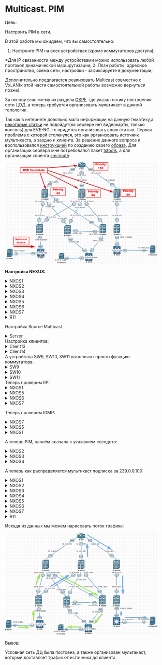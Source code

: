 # Multicast. PIM

Цель:

Настроить PIM в сети.

В этой работе мы ожидаем, что вы самостоятельно:

1. Настроите PIM на всех устройствах (кроме коммутаторов доступа);

  *Для IP связанности между устройствами можно использовать любой протокол динамической маршрутизации; 2. План работы, адресное пространство, схема сети, настройки - зафиксируете в документации;

Дополнительно предлагается реализовать Multicast совместно с VxLAN(к этой части самостоятельной работы возможно вернуться позже)



За основу взял схему из раздела [OSPF](https://github.com/NickelFace/OTUS-Network-Architect/blob/main/2.Overlay_OSPF/Home_Work.md), где указал логику построения сети ЦОД, а  теперь требуется организовать  мультикаст в данной топологии.

Так как в интернете довольно мало информации на данную тематику,а [некоторые статьи](https://linkmeup.ru/blog/1204/)  не подойдут(на сервере нет видеокарты, только консоль) для EVE-NG, то придется организовать свою статью. Первая проблема с которой столкнулся, это как организовать источник мультикаста, а заодно и клиента. За решение данного вопроса я воспользовался [инструкцией](https://www.eve-ng.net/index.php/documentation/howtos/howto-save-your-settings-to-be-as-default-on-qemu-node/) по созданию своего [образа](https://disk.yandex.ru/d/_UKl3leYfNVqGA). Для организации сервера мне потребовался пакет [tstools](https://onstartup.ru/utility/tstools/), а для организации клиента [smcroute](https://onstartup.ru/set/smcroute/). 



![](./img/Schema1.png)

**Настройка NEXUS:**

 <details>
<summary>NXOS1</summary>
<pre><code>
conf t
! 
hostname NX1
feature ospf
feature pim
!
ip pim log-neighbor-changes
ip pim bsr listen
!
router ospf 1
  router-id 1.1.1.1
  passive-interface default
!
interface Ethernet1/1
  no switchport
  medium p2p
  ip unnumbered loopback0
  ip ospf authentication-key OTUS
  ip ospf network point-to-point
  no ip ospf passive-interface
  ip router ospf 1 area 0.0.0.1
  ip pim sparse-mode
  no shutdown
!
interface Ethernet1/2
  no switchport
  ip address 10.10.11.254/24
  ip ospf passive-interface
  ip router ospf 1 area 0.0.0.1
  ip pim sparse-mode
  no shutdown
!
interface loopback0
  ip address 1.1.1.1/24
  ip router ospf 1 area 0.0.0.1
!
line console
  exec-timeout 0
line vty
  exec-timeout 0
!
end
copy run star 
</code></pre>
</details>

<details>
<summary>NXOS2</summary>
<pre><code>
conf t
!
hostname NX2
feature ospf
feature pim
!
ip pim bsr bsr-candidate loopback0 priority 90
ip pim bsr rp-candidate loopback0 group-list 224.0.0.0/4 priority 90
ip pim log-neighbor-changes
ip pim ssm range 232.0.0.0/8
ip pim bsr forward listen
!
router ospf 1
  router-id 1.1.1.2
  passive-interface default
!
interface Ethernet1/1
  no switchport
  medium p2p
  ip unnumbered loopback0
  ip ospf authentication-key OTUS
  ip ospf network point-to-point
  no ip ospf passive-interface
  ip router ospf 1 area 0.0.0.0
  ip pim sparse-mode
  no shutdown
!
interface Ethernet1/2
  no switchport
  medium p2p
  ip unnumbered loopback0
  ip ospf authentication-key OTUS
  ip ospf network point-to-point
  no ip ospf passive-interface
  ip router ospf 1 area 0.0.0.0
  ip pim sparse-mode
  no shutdown
!
interface Ethernet1/3
  no switchport
  medium p2p
  ip unnumbered loopback0
  ip ospf authentication-key OTUS
  ip ospf network point-to-point
  no ip ospf passive-interface
  ip router ospf 1 area 0.0.0.0
  ip pim sparse-mode
  no shutdown
!
interface Ethernet1/4
  no switchport
  ip address 10.15.0.6/31
  ip ospf authentication-key OTUS
  ip ospf network point-to-point
  no ip ospf passive-interface
  ip router ospf 1 area 0.0.0.0
  ip pim sparse-mode
  no shutdown
!
interface loopback0
  ip address 1.1.1.2/24
  ip router ospf 1 area 0.0.0.0
  ip pim sparse-mode
!
line console
  exec-timeout 0
line vty
  exec-timeout 0
!
end
copy run star
</code></pre>
</details>

<details>
  <summary>NXOS3</summary>
<pre><code>
conf t
!
hostname NX3
feature ospf
feature pim
!
ip pim bsr bsr-candidate loopback0 priority 90
ip pim bsr rp-candidate loopback0 group-list 224.0.0.0/4 priority 90
ip pim log-neighbor-changes
ip pim ssm range 232.0.0.0/8
ip pim bsr forward listen
!
router ospf 1
  router-id 1.1.1.3
  passive-interface default
!
interface Ethernet1/1
  no switchport
  medium p2p
  ip unnumbered loopback0
  ip ospf authentication-key OTUS
  ip ospf network point-to-point
  no ip ospf passive-interface
  ip router ospf 1 area 0.0.0.0
  ip pim sparse-mode
  no shutdown
!
interface Ethernet1/2
  no switchport
  medium p2p
  ip unnumbered loopback0
  ip ospf authentication-key OTUS
  ip ospf network point-to-point
  no ip ospf passive-interface
  ip router ospf 1 area 0.0.0.0
  ip pim sparse-mode
  no shutdown
!
interface Ethernet1/3
  no switchport
  medium p2p
  ip unnumbered loopback0
  ip ospf authentication-key OTUS
  ip ospf network point-to-point
  no ip ospf passive-interface
  ip router ospf 1 area 0.0.0.0
  ip pim sparse-mode
  no shutdown
!
interface Ethernet1/4
  no switchport
  ip address 10.15.1.6/31
  ip ospf authentication-key OTUS
  ip ospf network point-to-point
  no ip ospf passive-interface
  ip router ospf 1 area 0.0.0.0
  ip pim sparse-mode
  no shutdown
!
interface loopback0
  ip address 1.1.1.3/24
  ip router ospf 1 area 0.0.0.0
  ip pim sparse-mode
!
line console
  exec-timeout 0
line vty
  exec-timeout 0
!
end
copy run star
</code></pre>
</details>

<details>
  <summary>NXOS4</summary>
<pre><code>
conf t
!
hostname NX4
feature ospf
feature pim
!
ip pim bsr bsr-candidate loopback0 priority 90
ip pim bsr rp-candidate loopback0 group-list 224.0.0.0/4 priority 90
ip pim log-neighbor-changes
ip pim ssm range 232.0.0.0/8
ip pim bsr forward listen
!
router ospf 1
  router-id 1.1.1.4
  passive-interface default
!
interface Ethernet1/1
  no switchport
  medium p2p
  ip unnumbered loopback0
  ip ospf authentication-key OTUS
  ip ospf network point-to-point
  no ip ospf passive-interface
  ip router ospf 1 area 0.0.0.1
  ip pim sparse-mode
  no shutdown
!
interface Ethernet1/2
  no switchport
  ip address 10.16.0.0/31
  ip ospf authentication-key OTUS
  ip ospf network point-to-point
  no ip ospf passive-interface
  ip router ospf 1 area 0.0.0.1
  ip pim sparse-mode
  no shutdown
!
interface loopback0
  ip address 1.1.1.4/24
  ip router ospf 1 area 0.0.0.1
  ip pim sparse-mode
!
line console
  exec-timeout 0
line vty
  exec-timeout 0
!
end
copy run star
</code></pre>
</details>

<details>
<summary>NXOS5</summary>
<pre><code>
conf t
!
feature ospf
feature pim
!
ip pim log-neighbor-changes
ip pim bsr listen
!
hostname NX5
!
router ospf 1
  router-id 1.1.1.5
  passive-interface default
!
interface Ethernet1/1
  no switchport
  medium p2p
  ip unnumbered loopback0
  ip ospf authentication-key OTUS
  ip ospf network point-to-point
  no ip ospf passive-interface
  ip router ospf 1 area 0.0.0.0
  ip pim sparse-mode
  no shutdown
!
interface Ethernet1/2
  no switchport
  medium p2p
  ip unnumbered loopback0
  ip ospf authentication-key OTUS
  ip ospf network point-to-point
  no ip ospf passive-interface
  ip router ospf 1 area 0.0.0.0
  ip pim sparse-mode
  no shutdown
!
interface Ethernet1/3
  no switchport
  ip address 10.10.12.2/24
  ip router ospf 1 area 0.0.0.0
  ip pim sparse-mode
  ip pim dr-priority 1000
  no shutdown
!
interface Ethernet1/4
  no switchport
  medium p2p
  ip unnumbered loopback0
  ip ospf authentication-key OTUS
  ip ospf network point-to-point
  no ip ospf passive-interface
  ip router ospf 1 area 0.0.0.0
  ip pim sparse-mode
  no shutdown
!
interface loopback0
  ip address 1.1.1.5/24
  ip router ospf 1 area 0.0.0.0
!
line console
  exec-timeout 0
line vty
  exec-timeout 0
!
end
copy run star
 </code></pre>
</details>

<details>
<summary>NXOS6</summary>
<pre><code>
conf t
!
feature ospf
feature pim
!
ip pim log-neighbor-changes
ip pim bsr listen
!
hostname NX6
!
router ospf 1
  router-id 1.1.1.6
  passive-interface default
!
interface Ethernet1/1
  no switchport
  medium p2p
  ip unnumbered loopback0
  ip ospf authentication-key OTUS
  ip ospf network point-to-point
  no ip ospf passive-interface
  ip router ospf 1 area 0.0.0.0
  ip pim sparse-mode
  no shutdown
!
interface Ethernet1/2
  no switchport
  medium p2p
  ip unnumbered loopback0
  ip ospf authentication-key OTUS
  ip ospf network point-to-point
  no ip ospf passive-interface
  ip router ospf 1 area 0.0.0.0
  ip pim sparse-mode
  no shutdown
!
interface Ethernet1/3
  no switchport
  ip address 10.10.10.254/24
  ip router ospf 1 area 0.0.0.0
  ip pim sparse-mode
  no shutdown
!
interface loopback0
  ip address 1.1.1.6/24
  ip router ospf 1 area 0.0.0.0
!
line console
  exec-timeout 0
line vty
  exec-timeout 0
!
end
copy run star
 </code></pre>
</details>

<details>
<summary>NXOS7</summary>
<pre><code>
conf t
!
hostname NX7
!
feature ospf
feature pim
!
ip pim log-neighbor-changes
ip pim bsr listen
!
router ospf 1
  router-id 1.1.1.7
  passive-interface default
!
interface Ethernet1/1
  no switchport
  medium p2p
  ip unnumbered loopback0
  ip ospf authentication-key OTUS
  ip ospf network point-to-point
  no ip ospf passive-interface
  ip router ospf 1 area 0.0.0.0
  ip pim sparse-mode
  no shutdown
!
interface Ethernet1/2
  no switchport
  medium p2p
  ip unnumbered loopback0
  ip ospf authentication-key OTUS
  ip ospf network point-to-point
  no ip ospf passive-interface
  ip router ospf 1 area 0.0.0.0
  ip pim sparse-mode
  no shutdown
!
interface Ethernet1/3
  no switchport
  medium p2p
  ip unnumbered loopback0
  ip ospf authentication-key OTUS
  ip ospf network point-to-point
  no ip ospf passive-interface
  ip router ospf 1 area 0.0.0.0
  ip pim sparse-mode
  no shutdown
!
interface Ethernet1/4
  no switchport
  ip address 10.10.12.1/24
  ip router ospf 1 area 0.0.0.0
  ip pim sparse-mode
  no shutdown
!
interface loopback0
  ip address 1.1.1.7/24
  ip router ospf 1 area 0.0.0.0
!
line console
  exec-timeout 0
line vty
  exec-timeout 0
!
end
copy run star
</code></pre>
</details>

<details>
<summary>R11</summary>
<pre><code>
enable
configure terminal
!
hostname R11
line con 0
exec-t 0 0
exit
no ip domain loo
!
router ospf 1
router-id 1.1.1.11
!
interface Ethernet0/0
 ip address 10.15.0.7 255.255.255.254
 ip pim sparse-mode
 ip ospf authentication-key OTUS
 ip ospf network point-to-point
 ip ospf 1 area 0
 duplex full
 no shutdown
!
interface Ethernet0/1
 ip address 10.15.1.7 255.255.255.254
 ip pim sparse-mode
 ip ospf authentication-key OTUS
 ip ospf network point-to-point
 ip ospf 1 area 0
 duplex full
 no shutdown
!
interface Ethernet0/2
 ip address 10.16.0.1 255.255.255.254
 ip pim sparse-mode
 ip ospf authentication-key OTUS
 ip ospf network point-to-point
 ip ospf 1 area 1
 duplex full
 no shutdown
!
interface Loopback0
 ip address 1.1.1.11 255.255.255.0
 ip pim sparse-mode
 ip ospf 1 area 0
!
ip multicast-routing 
ip pim bsr-candidate Loopback0 32 100
ip pim rp-candidate Loopback0 priority 100
! 
end
wr
</code></pre>
</details>

Настройка Source Multicast

<details>
<summary>Server</summary>
cat /etc/network/interfaces/
<pre><code>
auto ens3
iface ens3  inet static
        address 10.10.10.2
        netmask 255.255.255.0
        gateway 10.10.10.1
</code></pre>
Запуск источника выполняется командой:
<pre><code> 
tsplay ./video.ts 239.0.0.100:1234 -loop -i 10.10.10.2 &
</code></pre>
</details>
Настройка клиентов:

<details>
<summary>Client13</summary>
cat /etc/network/interfaces/
<pre><code>
auto ens3
iface ens3 inet static
        address 10.10.12.10
        netmask 255.255.255.0
        gateway 10.10.12.254
</code></pre>
Запуск подписки на мультикаст рассылку выполняется командой:
<pre><code> 
smcroute -j ens3 239.0.0.100
</code></pre>
</details>

<details>
<summary>Client14</summary>
cat /etc/network/interfaces/
<pre><code>
auto ens3
iface ens3 inet static
        address 10.10.11.1
        netmask 255.255.255.0
        gateway 10.10.11.254
</code></pre>
Запуск подписки на мультикаст рассылку выполняется командой:
<pre><code> 
smcroute -j ens3 239.0.0.100
</code></pre>
</details>
А устройства SW9, SW10, SW11 выполняют просто функцию коммутатора.

<details>
<summary>SW9</summary>
<pre><code>
enable
configure terminal
!
ip multicast-routing 
!
no ip igmp snooping vlan 100
!
hostname SW9
line con 0
exec-t 0 0
exit
no ip domain loo
!
interface Ethernet0/0
 switchport access vlan 100
 switchport mode access
 spanning-tree bpdufilter enable
!
interface Ethernet0/1
 switchport access vlan 100
 switchport mode access
 spanning-tree bpdufilter enable
!
interface Vlan100
 ip address 10.10.10.1 255.255.255.0
!
ip route 0.0.0.0 0.0.0.0 10.10.10.254
end
wr
</code></pre>
</details> 

<details>
<summary>SW10</summary>
<pre><code>
enable
configure terminal
!
hostname SW10
line con 0
exec-t 0 0
exit
no ip domain loo
interface Ethernet0/0
 switchport access vlan 100
 switchport mode access
 duplex full
!
interface Ethernet0/1
 switchport access vlan 100
 switchport mode access
 duplex full
!
interface Ethernet0/2
 switchport access vlan 100
 switchport mode access
 duplex full
!
interface Vlan100
 ip address 10.10.12.254 255.255.255.0
!
ip sla 1
 icmp-echo 10.10.12.2 source-interface Vlan100
 frequency 10
ip sla schedule 1 life forever start-time now
!
ip route 0.0.0.0 0.0.0.0 10.10.12.2 track 1
ip route 0.0.0.0 0.0.0.0 10.10.12.1
!
end
wr
</code></pre>
</details> 

<details>
<summary>SW11</summary>
<pre><code>
enable
configure terminal
!
ip multicast-routing
!
hostname SW11
line con 0
exec-t 0 0
exit
no ip domain loo
!
interface Ethernet0/0
 switchport access vlan 100
 switchport mode access
 duplex full
 spanning-tree bpdufilter enable
!
interface Ethernet0/1
 switchport access vlan 100
 switchport mode access
 duplex full
 spanning-tree bpdufilter enable
!         
interface Vlan100
 ip address 10.10.11.1 255.255.255.0
!
ip route 0.0.0.0 0.0.0.0 10.10.11.254
!
end
wr
</code></pre>
</details> 
Теперь проверим RP:

<details> <summary>NXOS1</summary> <pre><code>
NX1(config)# show ip pim rp
PIM RP Status Information for VRF "default"
BSR listen-only mode
BSR: 1.1.1.11, uptime: 22:01:27, expires: 00:01:54,
     priority: 100, hash-length: 32
Auto-RP disabled
BSR RP Candidate policy: None
BSR RP policy: None
Auto-RP Announce policy: None
Auto-RP Discovery policy: None
!
RP: 1.1.1.2, (0), 
 uptime: 21:49:40   priority: 90, 
 RP-source: 1.1.1.11 (B),  
 group ranges:
 224.0.0.0/4   , expires: 00:02:14 (B)
RP: 1.1.1.3, (0), 
 uptime: 21:49:25   priority: 90, 
 RP-source: 1.1.1.11 (B),  
 group ranges:
 224.0.0.0/4   , expires: 00:02:14 (B)
RP: 1.1.1.4, (0), 
 uptime: 21:49:21   priority: 90, 
 RP-source: 1.1.1.11 (B),  
 group ranges:
 224.0.0.0/4   , expires: 00:02:14 (B)
RP: 1.1.1.11, (0), 
 uptime: 21:52:31   priority: 100, 
 RP-source: 1.1.1.11 (B),  
 group ranges:
 224.0.0.0/4   , expires: 00:02:14 (B)
</code></pre> </details>

<details> <summary>NXOS5</summary> <pre><code>
NX5(config)# show ip pim rp
PIM RP Status Information for VRF "default"
BSR: 1.1.1.11, uptime: 22:00:29, expires: 00:01:52,
     priority: 100, hash-length: 32
Auto-RP disabled
BSR RP Candidate policy: None
BSR RP policy: None
Auto-RP Announce policy: None
Auto-RP Discovery policy: None
!
RP: 1.1.1.2, (0), 
 uptime: 21:48:42   priority: 90, 
 RP-source: 1.1.1.11 (B),  
 group ranges:
 224.0.0.0/4   , expires: 00:02:12 (B)
RP: 1.1.1.3, (0), 
 uptime: 21:48:26   priority: 90, 
 RP-source: 1.1.1.11 (B),  
 group ranges:
 224.0.0.0/4   , expires: 00:02:12 (B)
RP: 1.1.1.4, (0), 
 uptime: 21:48:22   priority: 90, 
 RP-source: 1.1.1.11 (B),  
 group ranges:
 224.0.0.0/4   , expires: 00:02:12 (B)
RP: 1.1.1.11, (0), 
 uptime: 21:51:32   priority: 100, 
 RP-source: 1.1.1.11 (B),  
 group ranges:
 224.0.0.0/4   , expires: 00:02:12 (B)
</code></pre> </details>

<details> <summary>NXOS6</summary> <pre><code>
NX6(config)# show ip pim rp
PIM RP Status Information for VRF "default"
BSR: 1.1.1.11, uptime: 21:56:24, expires: 00:01:53,
     priority: 100, hash-length: 32
Auto-RP disabled
BSR RP Candidate policy: None
BSR RP policy: None
Auto-RP Announce policy: None
Auto-RP Discovery policy: None
!
RP: 1.1.1.2, (0), 
 uptime: 21:44:37   priority: 90, 
 RP-source: 1.1.1.11 (B),  
 group ranges:
 224.0.0.0/4   , expires: 00:02:13 (B)
RP: 1.1.1.3, (0), 
 uptime: 21:44:21   priority: 90, 
 RP-source: 1.1.1.11 (B),  
 group ranges:
 224.0.0.0/4   , expires: 00:02:13 (B)
RP: 1.1.1.4, (0), 
 uptime: 21:44:18   priority: 90, 
 RP-source: 1.1.1.11 (B),  
 group ranges:
 224.0.0.0/4   , expires: 00:02:13 (B)
RP: 1.1.1.11, (0), 
 uptime: 21:47:28   priority: 100, 
 RP-source: 1.1.1.11 (B),  
 group ranges:
 224.0.0.0/4   , expires: 00:02:13 (B)
</code></pre> </details>

<details> <summary>NXOS7</summary> <pre><code>
NX7(config)# show ip pim rp
PIM RP Status Information for VRF "default"
BSR listen-only mode
BSR: 1.1.1.11, uptime: 21:59:30, expires: 00:01:50,
     priority: 100, hash-length: 32
Auto-RP disabled
BSR RP Candidate policy: None
BSR RP policy: None
Auto-RP Announce policy: None
Auto-RP Discovery policy: None
!
RP: 1.1.1.2, (0), 
 uptime: 21:47:43   priority: 90, 
 RP-source: 1.1.1.11 (B),  
 group ranges:
 224.0.0.0/4   , expires: 00:02:10 (B)
RP: 1.1.1.3, (0), 
 uptime: 21:47:27   priority: 90, 
 RP-source: 1.1.1.11 (B),  
 group ranges:
 224.0.0.0/4   , expires: 00:02:10 (B)
RP: 1.1.1.4, (0), 
 uptime: 21:47:24   priority: 90, 
 RP-source: 1.1.1.11 (B),  
 group ranges:
 224.0.0.0/4   , expires: 00:02:10 (B)
RP: 1.1.1.11, (0), 
 uptime: 21:50:34   priority: 100, 
 RP-source: 1.1.1.11 (B),  
 group ranges:
 224.0.0.0/4   , expires: 00:02:10 (B)
</code></pre> </details>

Теперь проверим IGMP:

 <details> <summary>NXOS7</summary> <pre><code>
NX7# show ip igmp groups 
IGMP Connected Group Membership for VRF "default" - 1 total entries
Type: S - Static, D - Dynamic, L - Local, T - SSM Translated, H - Host Proxy
      * - Cache Only
Group Address      Type Interface              Uptime    Expires   Last Reporter
239.0.0.100        D   Ethernet1/4            18:01:49  00:04:15  10.10.12.10
</code></pre> </details>

 <details> <summary>NXOS5</summary> <pre><code>
NX5# show ip igmp groups 
IGMP Connected Group Membership for VRF "default" - 1 total entries
Type: S - Static, D - Dynamic, L - Local, T - SSM Translated, H - Host Proxy
      * - Cache Only
Group Address      Type Interface              Uptime    Expires   Last Reporter
239.0.0.100        D   Ethernet1/3            18:01:38  00:02:40  10.10.12.10
</code></pre> </details>

 <details> <summary>NXOS1</summary> <pre><code>
NX1# show ip igmp groups 
IGMP Connected Group Membership for VRF "default" - 1 total entries
Type: S - Static, D - Dynamic, L - Local, T - SSM Translated, H - Host Proxy
      * - Cache Only
Group Address      Type Interface              Uptime    Expires   Last Reporter
239.0.0.100        D   Ethernet1/2            01:54:09  00:03:28  10.10.11.2
</code></pre> </details>

А теперь PIM, начнём сначала с указанием соседств:

 <details> <summary>NXOS2</summary> <pre><code>
NX2# show ip pim neighbor 
PIM Neighbor Status for VRF "default"
Neighbor        Interface            Uptime    Expires   DR       Bidir-  BFD   
 ECMP Redirect
                                                         Priority Capable State 
    Capable
1.1.1.6         Ethernet1/1          20:52:24  00:01:44  1        yes     n/a   
  no
1.1.1.7         Ethernet1/2          20:52:24  00:01:37  1        yes     n/a   
  no
1.1.1.5         Ethernet1/3          20:52:24  00:01:30  1        yes     n/a   
  no
10.15.0.7       Ethernet1/4          20:14:32  00:01:28  1        no     n/a    
 no
</code></pre> </details>

 <details> <summary>NXOS3</summary> <pre><code>
NX3# show ip pim neighbor 
PIM Neighbor Status for VRF "default"
Neighbor        Interface            Uptime    Expires   DR       Bidir-  BFD   
 ECMP Redirect
                                                         Priority Capable State 
    Capable
1.1.1.6         Ethernet1/1          21:18:38  00:01:37  1        yes     n/a   
  no
1.1.1.7         Ethernet1/2          3d05h     00:01:32  1        yes     n/a   
  no
1.1.1.5         Ethernet1/3          3d05h     00:01:37  1        yes     n/a   
  no
10.15.1.7       Ethernet1/4          20:15:41  00:01:40  1        no     n/a    
 no
</code></pre> </details>

 <details> <summary>NXOS4</summary> <pre><code>
NX4# show ip pim neighbor 
PIM Neighbor Status for VRF "default"
Neighbor        Interface            Uptime    Expires   DR       Bidir-  BFD   
 ECMP Redirect
                                                         Priority Capable State 
    Capable
1.1.1.1         Ethernet1/1          3d05h     00:01:42  1        yes     n/a   
  no
10.16.0.1       Ethernet1/2          20:16:35  00:01:20  1        no     n/a    
 no
</code></pre> </details>

А теперь как распределяется мультикаст подписка за 239.0.0.100:

<details> 
<summary>NXOS1</summary>
<pre><code>
NX1# show ip mroute 
IP Multicast Routing Table for VRF "default"
!
(*, 232.0.0.0/8), uptime: 3d13h, pim ip 
  Incoming interface: Null, RPF nbr: 0.0.0.0
  Outgoing interface list: (count: 0)
!
(*, 239.0.0.100/32), uptime: 02:21:04, igmp ip pim 
  Incoming interface: Ethernet1/1, RPF nbr: 1.1.1.4
  Outgoing interface list: (count: 1)
    Ethernet1/2, uptime: 02:21:04, igmp
!
(10.10.10.2/32, 239.0.0.100/32), uptime: 02:21:04, ip mrib pim 
  Incoming interface: Ethernet1/1, RPF nbr: 1.1.1.4
  Outgoing interface list: (count: 1)
    Ethernet1/2, uptime: 02:21:04, mrib
</code></pre> </details>

 <details> <summary>NXOS2</summary> <pre><code>
NX2# show ip mroute 
IP Multicast Routing Table for VRF "default"
!
(*, 232.0.0.0/8), uptime: 20:58:46, pim ip 
  Incoming interface: Null, RPF nbr: 0.0.0.0
  Outgoing interface list: (count: 0)
!
(*, 239.0.0.100/32), uptime: 15:42:29, pim ip 
  Incoming interface: Ethernet1/4, RPF nbr: 10.15.0.7
  Outgoing interface list: (count: 1)
    Ethernet1/3, uptime: 15:42:29, pim
!
(10.10.10.2/32, 239.0.0.100/32), uptime: 02:08:48, pim mrib ip 
  Incoming interface: Ethernet1/1, RPF nbr: 1.1.1.6
  Outgoing interface list: (count: 1)
    Ethernet1/3, uptime: 02:08:48, pim
</code></pre> </details>

 <details> <summary>NXOS3</summary> <pre><code>
NX3# show ip mroute 
IP Multicast Routing Table for VRF "default"
!
(*, 232.0.0.0/8), uptime: 3d13h, pim ip 
  Incoming interface: Null, RPF nbr: 0.0.0.0
  Outgoing interface list: (count: 0)
!
(10.10.10.2/32, 239.0.0.100/32), uptime: 02:09:29, pim ip 
  Incoming interface: Ethernet1/1, RPF nbr: 1.1.1.6
  Outgoing interface list: (count: 1)
    Ethernet1/4, uptime: 02:06:43, pim
</code></pre> </details>

<details> 
<summary>NXOS4</summary>
<pre><code>
NX4# show ip mroute 
IP Multicast Routing Table for VRF "default"
!
(*, 232.0.0.0/8), uptime: 3d13h, pim ip 
  Incoming interface: Null, RPF nbr: 0.0.0.0
  Outgoing interface list: (count: 0)
!
(*, 239.0.0.100/32), uptime: 02:20:05, pim ip 
  Incoming interface: Ethernet1/2, RPF nbr: 10.16.0.1
  Outgoing interface list: (count: 1)
    Ethernet1/1, uptime: 02:20:05, pim
!
(10.10.10.2/32, 239.0.0.100/32), uptime: 02:20:04, pim mrib ip 
  Incoming interface: Ethernet1/2, RPF nbr: 10.16.0.1
  Outgoing interface list: (count: 1)
    Ethernet1/1, uptime: 02:20:04, pim
</code></pre> </details>

<details> 
<summary>NXOS5</summary>
<pre><code>
NX5# show ip mroute 
IP Multicast Routing Table for VRF "default"
!
(*, 232.0.0.0/8), uptime: 3d13h, pim ip 
  Incoming interface: Null, RPF nbr: 0.0.0.0
  Outgoing interface list: (count: 0)
!
(*, 239.0.0.100/32), uptime: 15:58:55, pim ip igmp 
  Incoming interface: Ethernet1/1, RPF nbr: 1.1.1.2
  Outgoing interface list: (count: 1)
    Ethernet1/3, uptime: 15:58:55, igmp
!
(10.10.10.2/32, 239.0.0.100/32), uptime: 02:25:14, ip mrib pim 
  Incoming interface: Ethernet1/1, RPF nbr: 1.1.1.2
  Outgoing interface list: (count: 1)
    Ethernet1/3, uptime: 02:25:14, mrib
</code></pre> </details>

<details>
<summary>NXOS6</summary>
    <pre><code>
NX6# show ip mroute 
IP Multicast Routing Table for VRF "default"
!
(*, 232.0.0.0/8), uptime: 21:11:39, pim ip 
  Incoming interface: Null, RPF nbr: 0.0.0.0
  Outgoing interface list: (count: 0)
!
(10.10.10.2/32, 239.0.0.100/32), uptime: 01:57:55, ip pim 
  Incoming interface: Ethernet1/3, RPF nbr: 10.10.10.2
  Outgoing interface list: (count: 2)
    Ethernet1/2, uptime: 01:55:09, pim
    Ethernet1/1, uptime: 01:57:55, pim
</code></pre> </details>

<details> 
<summary>NXOS7</summary>
<pre><code>
NX7# show ip mroute 
IP Multicast Routing Table for VRF "default"
!
(*, 232.0.0.0/8), uptime: 3d13h, pim ip 
  Incoming interface: Null, RPF nbr: 0.0.0.0
  Outgoing interface list: (count: 0)
</code></pre> </details>

<details> 
<summary>R11</summary>
<pre><code>
R11# show ip mroute 
IP Multicast Routing Table
Flags: D - Dense, S - Sparse, B - Bidir Group, s - SSM Group, C - Connected,
       L - Local, P - Pruned, R - RP-bit set, F - Register flag,
       T - SPT-bit set, J - Join SPT, M - MSDP created entry, E - Extranet,
       X - Proxy Join Timer Running, A - Candidate for MSDP Advertisement,
       U - URD, I - Received Source Specific Host Report, 
       Z - Multicast Tunnel, z - MDT-data group sender, 
       Y - Joined MDT-data group, y - Sending to MDT-data group, 
       V - RD & Vector, v - Vector
Outgoing interface flags: H - Hardware switched, A - Assert winner
 Timers: Uptime/Expires
 Interface state: Interface, Next-Hop or VCD, State/Mode
!
(*, 239.0.0.100), 20:20:36/00:03:06, RP 1.1.1.11, flags: S
  Incoming interface: Null, RPF nbr 0.0.0.0
  Outgoing interface list:
    Ethernet0/2, Forward/Sparse, 02:07:17/00:03:04
    Ethernet0/0, Forward/Sparse, 15:43:43/00:03:06
!
(10.10.10.2, 239.0.0.100), 02:10:03/00:02:40, flags: T
  Incoming interface: Ethernet0/1, RPF nbr 10.15.1.6
  Outgoing interface list:
    Ethernet0/2, Forward/Sparse, 02:07:17/00:03:04
!          
(*, 224.0.1.40), 20:20:48/00:02:16, RP 1.1.1.11, flags: SJCL
  Incoming interface: Null, RPF nbr 0.0.0.0
  Outgoing interface list:
    Loopback0, Forward/Sparse, 20:20:47/00:02:16
</code></pre> </details>

Исходя из данных мы можем нарисовать поток трафика:

![](./img/Schema2.png)

Вывод:

Условная сеть ДЦ была постоена, а также организован мультикаст, который доставляет трафик от источника до клиента. 